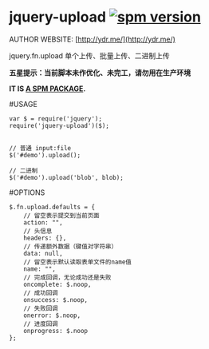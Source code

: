 # jquery-upload [![spm version](http://spmjs.io/badge/jquery-upload)](http://spmjs.io/package/jquery-upload)

AUTHOR WEBSITE: [http://ydr.me/](http://ydr.me/)

jquery.fn.upload 单个上传、批量上传、二进制上传

**五星提示：当前脚本未作优化、未完工，请勿用在生产环境**

__IT IS [A SPM PACKAGE](http://spmjs.io/package/jquery-upload).__





#USAGE
```
var $ = require('jquery');
require('jquery-upload')($);


// 普通 input:file
$('#demo').upload();

// 二进制
$('#demo').upload('blob', blob);
```



#OPTIONS
```
$.fn.upload.defaults = {
    // 留空表示提交到当前页面
    action: "",
    // 头信息
    headers: {},
    // 传递额外数据（键值对字符串）
    data: null,
    // 留空表示默认读取表单文件的name值
    name: "",
    // 完成回调，无论成功还是失败
    oncomplete: $.noop,
    // 成功回调
    onsuccess: $.noop,
    // 失败回调
    onerror: $.noop,
    // 进度回调
    onprogress: $.noop
};
```
